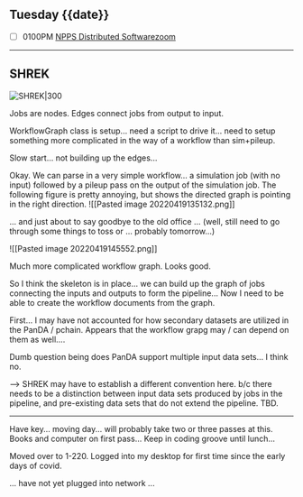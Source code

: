 ## Tuesday {{date}}

- [ ] 0100PM [NPPS Distributed Software](https://docs.google.com/document/d/1L8DAzhCwpVoRM_WptpZFKqJev4-odk4xDl5rDK6JMYs/edit#heading=h.d6jxgv7ina59)[zoom](https://bnl.zoomgov.com/j/16157150845?pwd=NXNqTi9ZWEFBKzYwRXQ5U3NXU1dBZz09)

-----------------------------------------------------------

SHREK
---

![SHREK|300](https://lh4.googleusercontent.com/G5w4P1uwUYpU-ObA8T3fDdm27jEm66IxTQ-sHTB8_LGZQbZpQK4xGBMeMpDTHxCBIPt9_vnBkuWdjTYcaTGBhjLEMC4giqNX_YLv9d5RR6G4mJgOiw9O9e1q4l-GcA1dZMVp1Nl-) 

Jobs are nodes.  Edges connect jobs from output to input.

WorkflowGraph class is setup... need a script to drive it... need to setup something more complicated in the way of a workflow than sim+pileup.

Slow start... not building up the edges...  

Okay.  We can parse in a very simple workflow... a simulation job (with no input) followed by a pileup pass on the output of the simulation job.  The following figure is pretty annoying, but shows the directed graph is pointing in the right direction.
![[Pasted image 20220419135132.png]]

... and just about to say goodbye to the old office ... (well, still need to go through some things to toss or ... probably tomorrow...)

![[Pasted image 20220419145552.png]]

Much more complicated workflow graph.  Looks good.

So I think the skeleton is in place... we can build up the graph of jobs connecting the inputs and outputs to form the pipeline... Now I need to be able to create the workflow documents from the graph.

First... I may have not accounted for how secondary datasets are utilized in the PanDA / pchain.  Appears that the workflow grapg may / can depend on them as well.... 

Dumb question being does PanDA support multiple input data sets... I think no.

--> SHREK may have to establish a different convention here.  b/c there needs to be a distinction between input data sets produced by jobs in the pipeline, and pre-existing data sets that do not extend the pipeline.  TBD.



------------------------------------------------------------


Have key... moving day... will probably take two or three passes at this.  Books and computer on first pass...  Keep in coding groove until lunch...


Moved over to 1-220.  Logged into my desktop for first time since the early days of covid.  

... have not yet plugged into network ...